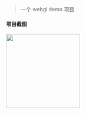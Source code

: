 > 一个 webgl demo 项目
#### 项目截图
<image width='200' src="https://github.com/wussss/webgl-demo/blob/master/screenshot/image.png"></image>
